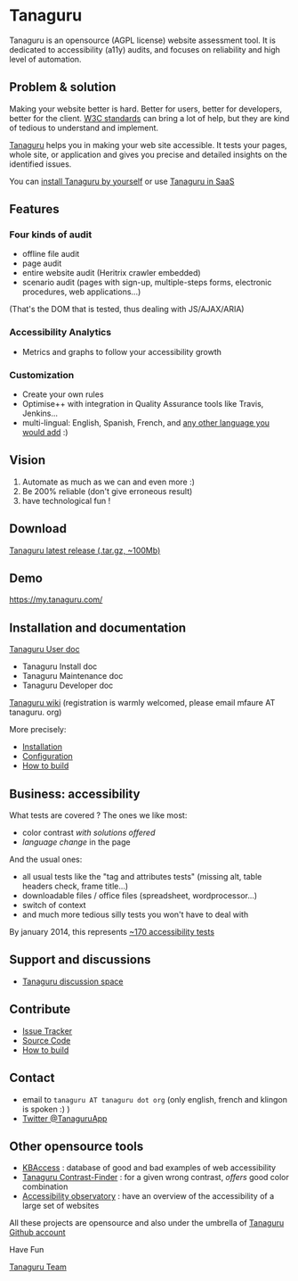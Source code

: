 # Tanaguru

Tanaguru is an opensource (AGPL license) website assessment tool. It is dedicated to accessibility (a11y) audits, and focuses on reliability and high level of automation.

## Problem & solution

Making your website better is hard. Better for users, better for developers,
better for the client. [W3C standards](http://www.w3.org/TR/) can bring a lot of
 help, but they are kind of tedious to understand and implement.

[Tanaguru](http://www.tanaguru.com/) helps you in making your web site 
accessible. It tests your pages, whole site,  or application and gives you 
precise and detailed insights on the identified issues.

You can [install Tanaguru by yourself](http://www.tanaguru.org/en/content/ubuntu-prerequisites-tanaguru-3x) or use 
[Tanaguru in SaaS](https://my.tanaguru.com/)

## Features

### Four kinds of audit

* offline file audit
* page audit
* entire website audit (Heritrix crawler embedded)
* scenario audit (pages with sign-up, multiple-steps forms, electronic procedures, web applications...)

(That's the DOM that is tested, thus dealing with JS/AJAX/ARIA)

### Accessibility Analytics

 * Metrics and graphs to follow your accessibility growth

### Customization

* Create your own rules
* Optimise++ with integration in Quality Assurance tools like Travis, Jenkins...
* multi-lingual: English, Spanish, French, and [any other language you would add](https://crowdin.com/project/tanaguru) :)

## Vision

1. Automate as much as we can and even more :)
2. Be 200% reliable (don't give erroneous result)
3. have technological fun !

## Download

[Tanaguru latest release (.tar.gz, ~100Mb)](http://www.tanaguru.org/Download/tanaguru-latest.tar.gz)

## Demo

https://my.tanaguru.com/

## Installation and documentation

[Tanaguru User doc](user_doc.md)

* Tanaguru Install doc
* Tanaguru Maintenance doc
* Tanaguru Developer doc

[Tanaguru wiki](http://www.tanaguru.org) (registration is warmly welcomed, please email mfaure AT tanaguru. org)

More precisely:

* [Installation](http://www.tanaguru.org/en/content/tanaguru-3x)
* [Configuration](http://www.tanaguru.org/en/content/configuration)
* [How to build](http://www.tanaguru.org/en/content/how-build)

## Business: accessibility

What tests are covered ? The ones we like most:

* color contrast *with solutions offered*
* *language change* in the page

And the usual ones:

* all usual tests like the "tag and attributes tests" (missing alt, table headers check, frame title...)
* downloadable files / office files (spreadsheet, wordprocessor...)
* switch of context
* and much more tedious silly tests you won't have to deal with

By january 2014, this represents [~170 accessibility tests](http://www.tanaguru.org/en/content/accessiweb-22-coverage)

## Support and discussions

* [Tanaguru discussion space](http://discuss.tanaguru.org) 

## Contribute

- [Issue Tracker](https://github.com/Tanaguru/Tanaguru/issues)
- [Source Code](https://github.com/Tanaguru/Tanaguru)
- [How to build](http://www.tanaguru.org/en/content/how-build)

## Contact 

* email to `tanaguru AT tanaguru dot org` (only english, french and klingon is spoken :) ) 
* [Twitter @TanaguruApp](https://twitter.com/tanaguruapp)

## Other opensource tools

* [KBAccess](http://www.kbaccess.org/) : database of good and bad examples of web accessibility
* [Tanaguru Contrast-Finder](http://contrast-finder.tanaguru.com/) : for a given wrong contrast, *offers* good color combination
* [Accessibility observatory](http://observatoire-accessibilite.org/) : have an overview of the accessibility of a large set of websites
 
All these projects are opensource and also under the umbrella of [Tanaguru Github account](https://github.com/Tanaguru)

Have Fun

[Tanaguru Team](tanaguru-team.md)